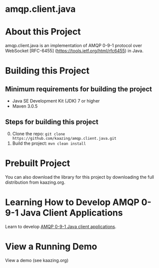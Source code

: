 # amqp.client.java

# About this Project

amqp.client.java is an implementation of AMQP 0-9-1 protocol over WebSocket [RFC-6455] (https://tools.ietf.org/html/rfc6455) in Java.

# Building this Project

## Minimum requirements for building the project

* Java SE Development Kit (JDK) 7 or higher
* Maven 3.0.5

## Steps for building this project

0. Clone the repo: ```git clone https://github.com/kaazing/amqp.client.java.git```
0. Build the project: ```mvn clean install```

# Prebuilt Project

You can also download the library for this project by downloading the full distribution from kaazing.org.

# Learning How to Develop AMQP 0-9-1 Java Client Applications 

Learn to develop [AMQP 0-9-1 Java client applications](http://kazing.org/documentaton/5.0/dev-amqp-java/o_dev_amqp_java.html).

# View a Running Demo

View a demo (see kaazing.org)
